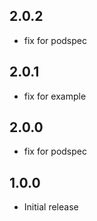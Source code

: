 ## 2.0.2
- fix for podspec

## 2.0.1
- fix for example

## 2.0.0
- fix for podspec

## 1.0.0

- Initial release
